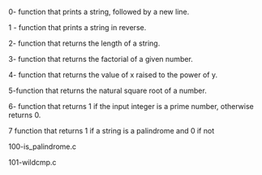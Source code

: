 0- function that prints a string, followed by a new line.

1 - function that prints a string in reverse.

2- function that returns the length of a string.

3- function that returns the factorial of a given number.

4- function that returns the value of x raised to the power of y.

5-function that returns the natural square root of a number.

6- function that returns 1 if the input integer is a prime number, otherwise returns 0.

7 function that returns 1 if a string is a palindrome and 0 if not

100-is_palindrome.c

101-wildcmp.c
